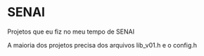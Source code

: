 # SENAI

Projetos que eu fiz no meu tempo de SENAI

A maioria dos projetos precisa dos arquivos lib_v01.h  e o  config.h 
